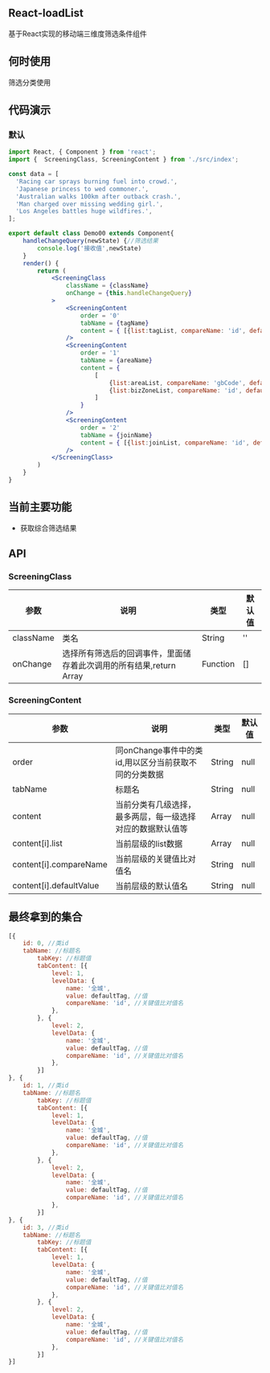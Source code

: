 ## React-loadList
  基于React实现的移动端三维度筛选条件组件

## 何时使用
筛选分类使用

## 代码演示

### 默认                        
```jsx
import React, { Component } from 'react';
import {  ScreeningClass, ScreeningContent } from './src/index';

const data = [
  'Racing car sprays burning fuel into crowd.',
  'Japanese princess to wed commoner.',
  'Australian walks 100km after outback crash.',
  'Man charged over missing wedding girl.',
  'Los Angeles battles huge wildfires.',
];

export default class Demo00 extends Component{
    handleChangeQuery(newState) {//筛选结果
        console.log('接收值',newState)
    }
    render() {
        return (
            <ScreeningClass 
                className = {className}
                onChange = {this.handleChangeQuery}
            >
                <ScreeningContent
                    order = '0'
                    tabName = {tagName}
                    content = { [{list:tagList, compareName: 'id', defaultValue:tag}] }
                />
                <ScreeningContent
                    order = '1'
                    tabName = {areaName}
                    content = {
                        [
                            {list:areaList, compareName: 'gbCode', defaultValue:defaultAreaCode},
                            {list:bizZoneList, compareName: 'id', defaultValue:mchtZoneid, nearValue:distance}
                        ]
                    } 
                />
                <ScreeningContent
                    order = '2'
                    tabName = {joinName}
                    content = { [{list:joinList, compareName: 'id', defaultValue:join}] }
                />                
            </ScreeningClass>
        )
    }
}
```

## 当前主要功能
- 获取综合筛选结果

## API
### ScreeningClass

| 参数 | 说明 | 类型 | 默认值 |
|---|---|---|---|
|className | 类名 | String | '' |
|onChange | 选择所有筛选后的回调事件，里面储存着此次调用的所有结果,return Array | Function | [] |

### ScreeningContent

| 参数 | 说明 | 类型 | 默认值 |
|---|---|---|---|
|order | 同onChange事件中的类id,用以区分当前获取不同的分类数据 | String | null |
|tabName | 标题名 | String | null |
|content | 当前分类有几级选择，最多两层，每一级选择对应的数据默认值等 | Array | null |
|content[i].list | 当前层级的list数据 | Array | null |
|content[i].compareName | 当前层级的关键值比对值名 | String | null |
|content[i].defaultValue | 当前层级的默认值名 | String | null |

## 最终拿到的集合
```js
[{
    id: 0, //类id
    tabName: //标题名
        tabKey: //标题值
        tabContent: [{
            level: 1,
            levelData: {
                name: '全城',
                value: defaultTag, //值
                compareName: 'id', //关键值比对值名
            },
        }, {
            level: 2,
            levelData: {
                name: '全城',
                value: defaultTag, //值
                compareName: 'id', //关键值比对值名
            },
        }]
}, {
    id: 1, //类id
    tabName: //标题名
        tabKey: //标题值
        tabContent: [{
            level: 1,
            levelData: {
                name: '全城',
                value: defaultTag, //值
                compareName: 'id', //关键值比对值名
            },
        }, {
            level: 2,
            levelData: {
                name: '全城',
                value: defaultTag, //值
                compareName: 'id', //关键值比对值名
            },
        }]
}, {
    id: 3, //类id
    tabName: //标题名
        tabKey: //标题值
        tabContent: [{
            level: 1,
            levelData: {
                name: '全城',
                value: defaultTag, //值
                compareName: 'id', //关键值比对值名
            },
        }, {
            level: 2,
            levelData: {
                name: '全城',
                value: defaultTag, //值
                compareName: 'id', //关键值比对值名
            },
        }]
}]
```

